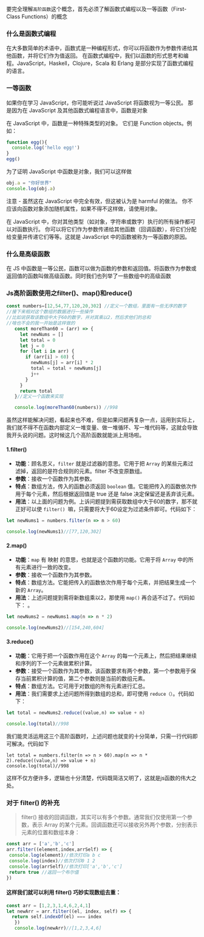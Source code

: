 要完全理解`高阶函数`这个概念，首先必须了解函数式编程以及一等函数（First-Class Functions）的概念

### 什么是函数式编程
在大多数简单的术语中，函数式是一种编程形式，你可以将函数作为参数传递给其他函数，并将它们作为值返回。 在函数式编程中，我们以函数的形式思考和编程。JavaScript，Haskell，Clojure，Scala 和 Erlang 是部分实现了函数式编程的语言。
### 一等函数
如果你在学习 JavaScript，你可能听说过 JavaScript 将函数视为一等公民。 那是因为在 JavaScript 及其他函数式编程语言中，函数是对象

在 JavaScript 中，函数是一种特殊类型的对象。 它们是 Function objects。例如：
```js
function egg(){
  console.log('hello egg!')
}
egg()
```
为了证明 JavaScript 中函数是对象，我们可以这样做

```js
obj.a = "你好世界"
console.log(obj.a)
```
注意 - 虽然这在 JavaScript 中完全有效，但这被认为是 harmful 的做法。 你不应该向函数对象添加随机属性，如果不得不这样做，请使用对象。

在 JavaScript 中，你对其他类型（如对象，字符串或数字）执行的所有操作都可以对函数执行。 你可以将它们作为参数传递给其他函数（回调函数），将它们分配给变量并传递它们等等。这就是 JavaScript 中的函数被称为一等函数的原因。

### 什么是高级函数
在 JS 中函数是一等公民，函数可以做为函数的参数和返回值。将函数作为参数或返回值的函数叫做高级函数。同时我们也列举了一些数组中的高级函数


### Js高阶函数使用之filter()、map()和reduce()


```js
const numbers=[12,54,77,120,20,302] //定义一个数组，里面有一些无序的数字
//接下来相对这个数组的数据进行一些操作
//比如说获取该数组中大于60的数字，并对其乘以2，然后求他们的总和
//啥也不会的我一开始是这样做的
   const moreThan60 = (arr) => {
     let newNums = []
     let total = 0
     let j = 0
     for (let i in arr) {
       if (arr[i] > 60) {
         newNums[j] = arr[i] * 2
         total = total + newNums[j]
         j++
       }
     }
     return total
   }//定义一个函数来实现

   console.log(moreThan60(numbers)) //998

```
虽然这样能解决问题，看起来也不难，但是如果问题再复杂一点，运用到实际上，我们就不得不在函数内部定义一堆变量、做一堆循环、写一堆代码等，这就会导致我开头说的问题。这时候这几个高阶函数就能派上用场啦。
#### 1.filter()

+ **功能**：顾名思义，`filter` 就是过滤器的意思。它用于把 `Array` 的某些元素过滤掉，返回的是符合规则的元素。filter 不改变原数组。
+ **参数**：接收一个函数作为其参数。
+ **特点**：数组方法，传入的函数必须返回 `boolean` 值。它能把传入的函数依次作用于每个元素，然后根据返回值是 true 还是 false 决定保留还是丢弃该元素。
+ **用法**：以上面的问题为例。上诉问题提到需获取数组中大于60的数字，那不就正好可以使 `filter() `嘛，只需要将大于60设定为过滤条件即可。代码如下：

```js
let newNums1 = numbers.filter(n => n > 60)

console.log(newNums1)//[77,120,302]

```
#### 2.map()

+ **功能**：`map` 有 映射 的意思，也就是这个函数的功能。它用于将 `Array` 中的所有元素进行一致的改变。
+ **参数**：接收一个函数作为其参数。
+ **特点**：数组方法。它能把传入的函数依次作用于每个元素，并把结果生成一个新的 `Array`。
+ **用法**：上述问题提到需将新数组乘以2，那使用 `map()` 再合适不过了。代码如下：
。

```js
let newNums2 = newNums1.map(n => n * 2)

console.log(newNums2)//[154,240,604]

```
#### 3.reduce()

+ **功能**：它用于把一个函数作用在这个 `Array` 的每一个元素上，然后把结果继续和序列的下一个元素做累积计算。
+ **参数**：接受一个函数作为其参数，该函数要求有两个参数，第一个参数用于保存当前累积计算的值，第二个参数则是当前的数组元素。
+ **特点**：数组方法。它可用于对数组的所有元素进行汇总。
+ **用法**：我们需要求上述问题所得到数组的总和，即可使用 `reduce（）`。代码如下：

```js
let total = newNums2.reduce((value,n) => value + n)

console.log(total)//998

```
我们能灵活运用这三个高阶函数时，上述问题也就变的十分简单，只需一行代码即可解决。代码如下
```
let total = numbers.filter(n => n > 60).map(n => n * 2).reduce((value,n) => value + n)
console.log(total)//998

```
这样不仅方便许多，逻辑也十分清楚，代码既简洁又明了，这就是js函数的伟大之处。

### 对于 filter() 的补充
> filter() 接收的回调函数，其实可以有多个参数。通常我们仅使用第一个参数，表示 Array 的某个元素。回调函数还可以接收另外两个参数，分别表示元素的位置和数组本身：


```js
const arr = ['a','b','c']
arr.filter((element,index,arrSelf) => {
 console.log(element)//依次打印a b c 
 console.log(index)//依次打印0 1 2
 console.log(arrSelf)//依次打印['a','b','c']
 return true //返回一个布尔值
})

```

#### 这样我们就可以利用 filter() 巧妙实现数组去重：

```js
const arr = [1,2,3,1,4,6,2,4,1]
let newArr = arr.filter((el, index, self) => {
  return self.indexOf(el) === index
   })
   console.log(newArr)//[1,2,3,4,6]

```










